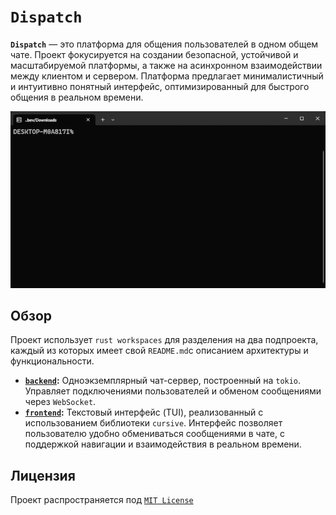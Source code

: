 # `Dispatch`

**`Dispatch`** — это платформа для общения пользователей в одном общем чате. Проект фокусируется на создании безопасной, устойчивой и масштабируемой платформы, а также на асинхронном взаимодействии между клиентом и сервером. Платформа предлагает минималистичный и интуитивно понятный интерфейс, оптимизированный для быстрого общения в реальном времени.

<div style="text-align: center;">
   <img src="./assets/demo.gif" width="600"/>
</div>

## Обзор

Проект использует `rust workspaces` для разделения на два подпроекта, каждый из которых имеет свой `README.md`с описанием архитектуры и функциональности.

- **[`backend`](./backend/README.md):** Одноэкземплярный чат-сервер, построенный на `tokio`. Управляет подключениями пользователей и обменом сообщениями через `WebSocket`.
- **[`frontend`](./frontend/README.md):** Текстовый интерфейс (TUI), реализованный с использованием библиотеки `cursive`. Интерфейс позволяет пользователю удобно обмениваться сообщениями в чате, с поддержкой навигации и взаимодействия в реальном времени.

## Лицензия
Проект распространяется под [`MIT License`](./LICENSE)